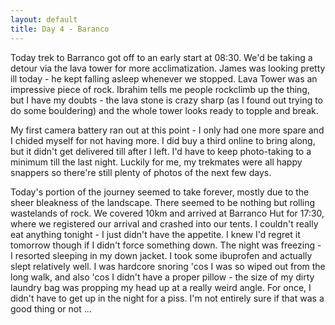 ```yaml
---
layout: default
title: Day 4 - Baranco
---
```

Today trek to Barranco got off to an early start at 08:30. We'd be taking a detour via the lava tower for more acclimatization.
James was looking pretty ill today - he kept falling asleep whenever we stopped. Lava Tower was an impressive piece of rock. Ibrahim tells me people rockclimb up the thing, but I have my doubts - the lava stone is crazy sharp (as I found out trying to do some bouldering) and the whole tower looks ready to topple and break.

My first camera battery ran out at this point - I only had one more spare and I chided myself for not having more. I did buy a third online to bring along, but it didn't get delivered till after I left. I'd have to keep photo-taking to a minimum till the last night. Luckily for me, my trekmates were all happy snappers so there're still plenty of photos of the next few days.

Today's portion of the journey seemed to take forever, mostly due to the sheer bleakness of the landscape. There seemed to be nothing but rolling wastelands of rock. We covered 10km and arrived at Barranco Hut for 17:30, where we registered our arrival and crashed into our tents.
I couldn't really eat anything tonight - I just didn't have the appetite. I knew I'd regret it tomorrow though if I didn't force something down.
The night was freezing - I resorted sleeping in my down jacket. I took some ibuprofen and actually slept relatively well. I was hardcore snoring 'cos I was so wiped out from the long walk, and also 'cos I didn't have a proper pillow - the size of my dirty laundry bag was propping my head up at a really weird angle.
For once, I didn't have to get up in the night for a piss. I'm not entirely sure if that was a good thing or not ...
